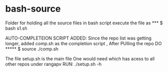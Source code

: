 # bash-source
Folder for holding all the source files in bash script
execute the file as
*** $ bash s1.sh

AUTO-COMPLETEION SCRIPT ADDED:
Since the repo list was getting longer, added comp.sh as the completion script , After PUlling the repo DO
***** $ source ./comp.sh

The file setup.sh is the main file One would need which has acess to all other repos under rangapv
RUN: ./setup.sh -h
